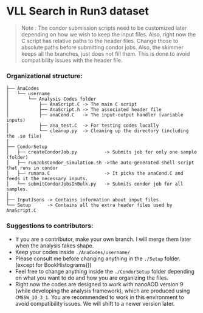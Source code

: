 # VLL Search in Run3 dataset
>Note : The condor submission scripts need to be customized later depending on how we wish to keep the input files. Also, right now the C script has relative paths to the header files. Change those to absolute paths before submitting condor jobs. Also, the skimmer keeps all the branches, just does not fill them. This is done to avoid compatibility issues with the header file.

### Organizational structure:
```.
├── AnaCodes
│   └── username
│       └── Analysis Codes folder
│           ├── AnaScript.C -> The main C script
│           ├── AnaScript.h -> The associated header file
│           ├── anaCond.C   -> The input-output handler (variable inputs)
│           ├── ana_test.C  -> For testing codes locally
│           └── cleanup.py  -> Cleaning up the directory (including the .so file)
│
├── CondorSetup
│   ├── createCondorJob.py          -> Submits job for only one sample (folder)
│   ├── runJobsCondor_simulation.sh ->The auto-generated shell script that runs in condor
│   ├── runana.C                    -> It picks the anaCond.C and feeds it the necessary inputs.
│   └── submitCondorJobsInBulk.py   -> Submits condor job for all samples.
│
├── InputJsons -> Contains information about input files.
└── Setup      -> Contains all the extra header files used by AnaScript.C
```

### Suggestions to contributors:
- If you are a contributor, make your own branch. I will merge them later when the analysis takes shape.
-  Keep your codes inside `./AnaCodes/username/`
- Please consult me before changing anything in the `./Setup` folder. (except for BookHistograms())
- Feel free to change anything inside the `./CondorSetup` folder depending on what you want to do and how you are organizing the files.
-  Right now the codes are designed to work with nanoAOD version 9 (while developing the analysis framework), which are produced using  `CMSSW_10_3_1`. You are recommended to work in this environment to avoid compatibility issues. We will shift to a newer version later.